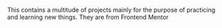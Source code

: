 This contains a multitude of projects mainly for the purpose of practicing and learning new things. 
They are from Frontend Mentor
